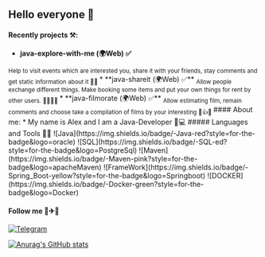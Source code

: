 ## Hello everyone 👋
#### Recently projects ⚒️:

* **java-explore-with-me (🌍Web) ✅**
<sub>
Help to visit events which are interested you, 
share it with your friends, stay comments and get static information about it 🥂📆 
</sub>
* **java-shareit (🌍Web) ✅**
<sub>
Allow people exchange different things. 
Make booking some items and put your own things for rent 
by other users. 🤝🏼🔄📜 
</sub>
* **java-filmorate (🌍Web) ✅**
<sub>
Allow estimating film, remain comments and 
choose take a compilation of films by your interesting 🎦👍🍿
</sub>
#### About me:
* My name is Alex and I am a Java-Developer 🎸💻
##### Languages and Tools 👅🔧
![Java](https://img.shields.io/badge/-Java-red?style=for-the-badge&logo=oracle)
![SQL](https://img.shields.io/badge/-SQL-ed?style=for-the-badge&logo=PostgreSql)
![Maven](https://img.shields.io/badge/-Maven-pink?style=for-the-badge&logo=apacheMaven)
![FrameWork](https://img.shields.io/badge/-Spring_Boot-yellow?style=for-the-badge&logo=Springboot)
![DOCKER](https://img.shields.io/badge/-Docker-green?style=for-the-badge&logo=Docker)

#### Follow me 🚗✈🚢
[![Telegram](https://img.shields.io/badge/-Telegram-blue?style=for-the-badge&logo=telegram)](https://t.me/Alex_Alex00)

[![Anurag's GitHub stats](https://github-readme-stats.vercel.app/api?username=AlexKlinkov&show_icons=true&theme=onedark)](https://github.com/anuraghazra/github-readme-stats)

